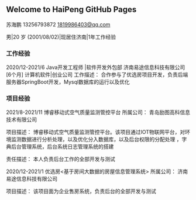 ## Welcome to HaiPeng GitHub Pages

 苏海鹏 
 13256793872 	 	1819986403@qq.com
	
 男|20 岁 (2001/08/02)|现居住济南|1年工作经验 


### 工作经验
2020/12-2021/6	Java开发工程师 |软件开发外包部 
济南易途信息科技有限公司 [6个月] 
计算机软件|创业公司
工作描述：	合作参与了优选房项目开发，负责后端服务器SpringBoot开发，Mysql数据库的运行以及优化

### 项目经验

2021/8-2021/11	博睿移动式空气质量监测管控平台
所属公司：	青岛励图高科信息技术有限公司

项目描述：	博睿移动式空气质量监测管控平台。该项目通过IOT物联网平台，对环境监测数据进行分析处理，以及优化分入数据库，以及后台权限的分配处理
	，字典后台管理系统，后台系统日志管理系统的搭建

责任描述：	本人负责后台工作的全部开发与测试


2020/12-2021/1	优选房<基于房间大数据的房屋信息管理系统>
所属公司：	济南易途信息科技有限公司

项目描述：	该项目面为企业售房系统，负责后台的全部开发与测试
